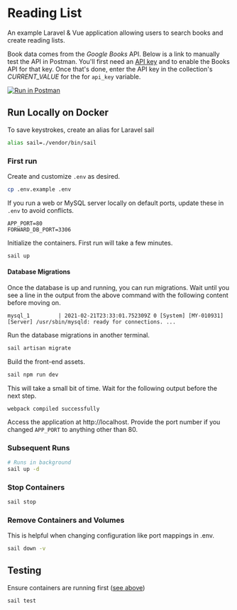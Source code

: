 # Reading List
An example Laravel & Vue application allowing users to search books and create reading lists.

Book data comes from the _Google Books_ API. Below is a link to manually test the API in Postman. 
You'll first need an [API key](https://console.cloud.google.com/apis/credentials) and to enable the Books API for that key.
Once that's done, enter the API key in the collection's *CURRENT_VALUE*  for the for `api_key` variable.

[![Run in Postman](https://run.pstmn.io/button.svg)](https://app.getpostman.com/run-collection/4722983e00620764db09)

## Run Locally on Docker

To save keystrokes, create an alias for Laravel sail 
```bash
alias sail=./vendor/bin/sail
```

### First run

Create and customize `.env` as desired.
```bash 
cp .env.example .env
```
If you run a web or MySQL server locally on default ports, update these in `.env` to avoid conflicts.
```apacheconf
APP_PORT=80
FORWARD_DB_PORT=3306
```
Initialize the containers.  First run will take a few minutes.
```bash
sail up 
```

#### Database Migrations

Once the database is up and running, you can run migrations.  Wait until you see a line in the output from the above command with the following content before moving on.
```
mysql_1         | 2021-02-21T23:33:01.752309Z 0 [System] [MY-010931] [Server] /usr/sbin/mysqld: ready for connections. ...
```

Run the database migrations in another terminal.
```bash
sail artisan migrate
```

Build the front-end assets.
```bash
sail npm run dev
```

This will take a small bit of time.  Wait for the following output before the next step.
```
webpack compiled successfully
```

Access the application at http://localhost. Provide the port number if you changed `APP_PORT` to anything other than 80.

### Subsequent Runs
```bash
# Runs in background
sail up -d
```

### Stop Containers
```bash
sail stop
```

### Remove Containers and Volumes
This is helpful when changing configuration like port mappings in .env.
```bash
sail down -v
```

## Testing
Ensure containers are running first ([see above](#run-locally-on-docker))
```bash
sail test
```
